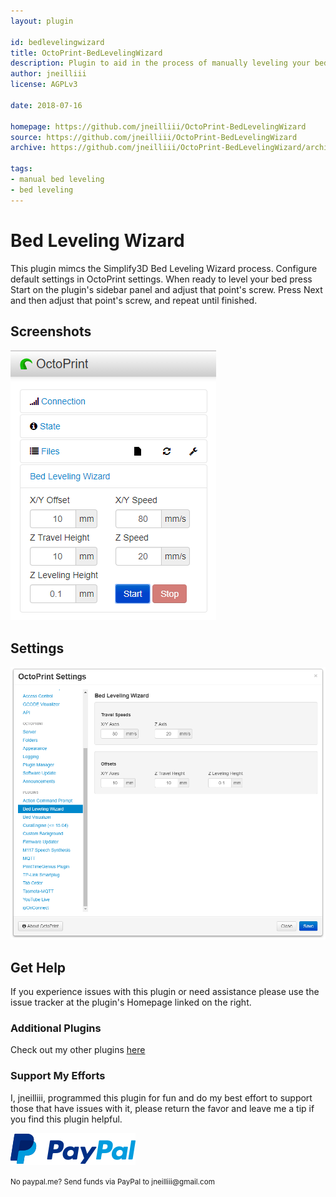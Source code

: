 ```yaml
---
layout: plugin

id: bedlevelingwizard
title: OctoPrint-BedLevelingWizard
description: Plugin to aid in the process of manually leveling your bed.
author: jneilliii
license: AGPLv3

date: 2018-07-16

homepage: https://github.com/jneilliii/OctoPrint-BedLevelingWizard
source: https://github.com/jneilliii/OctoPrint-BedLevelingWizard
archive: https://github.com/jneilliii/OctoPrint-BedLevelingWizard/archive/master.zip

tags:
- manual bed leveling
- bed leveling
---
```


# Bed Leveling Wizard
    
This plugin mimcs the Simplify3D Bed Leveling Wizard process. Configure default settings in OctoPrint settings.  When ready to level your bed press Start on the plugin's sidebar panel and adjust that point's screw.  Press Next and then adjust that point's screw, and repeat until finished.

## Screenshots

![screenshot](/assets/img/plugins/bedlevelingwizard/sidebar.png)

## Settings

![screenshot](/assets/img/plugins/bedlevelingwizard/settings.png)

## Get Help

If you experience issues with this plugin or need assistance please use the issue tracker at the plugin's Homepage linked on the right.

### Additional Plugins

Check out my other plugins [here](https://plugins.octoprint.org/by_author/#jneilliii)

### Support My Efforts
I, jneilliii, programmed this plugin for fun and do my best effort to support those that have issues with it, please return the favor and leave me a tip if you find this plugin helpful.

[![paypal](/assets/img/plugins/bedlevelingwizard/paypal-with-text.png)](https://paypal.me/jneilliii)

<small>No paypal.me? Send funds via PayPal to jneilliii&#64;gmail&#46;com</small>
